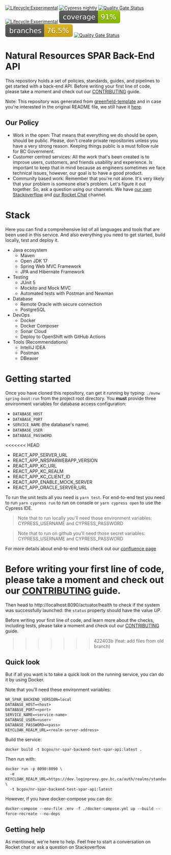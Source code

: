 [![Lifecycle:Experimental](https://img.shields.io/badge/Lifecycle-Experimental-339999)](https://github.com/bcgov/nr-spar-webapp)
![Cypress nightly](https://github.com/bcgov/nr-spar-webapp/actions/workflows/cypress-nightly.yml/badge.svg)
[![Quality Gate Status](https://sonarcloud.io/api/project_badges/measure?project=bcgov_nr-spar-webapp&metric=alert_status)](https://sonarcloud.io/summary/new_code?id=bcgov_nr-spar-webapp)
[![Lifecycle:Experimental](https://img.shields.io/badge/Lifecycle-Experimental-339999)](https://github.com/bcgov/nr-spar-backend)
![Coverage](.github/badges/jacoco.svg)
![Branches](.github/badges/branches.svg)
[![Quality Gate Status](https://sonarcloud.io/api/project_badges/measure?project=bcgov_nr-spar-backend&metric=alert_status)](https://sonarcloud.io/summary/new_code?id=bcgov_nr-spar-backend)

# Natural Resources SPAR Back-End API

This repository holds a set of policies, standards, guides, and pipelines to
get started with a back-end API. Before writing your first line of code, please
take a moment and check out our [CONTRIBUTING](CONTRIBUTING.md) guide.

Note: This repository was generated from [greenfield-template](https://github.com/bcgov/greenfield-template)
and in case you're interested in the original README file, we still have it [here](README_template.md).

## Our Policy

- Work in the open: That means that everything we do should be open, should be
public. Please, don't create private repositories unless you have a very strong
reason. Keeping things public is a must follow rule for BC Government.
- Customer centred services: All the work that's been created is to improve users,
customers, and friends usability and experience. Is important to keep that in mind 
because as engineers sometimes we face technical issues, however, our goal is
to have a good product.
- Community based work: Remember that you're not alone. It's very likely that
your problem is someone else's problem. Let's figure it out together. So, ask
a question using our channels. We have [our own Stackoverflow](https://stackoverflow.developer.gov.bc.ca/)
and [our Rocket Chat](https://chat.developer.gov.bc.ca/) channel.

# Stack

Here you can find a comprehensive list of all languages and tools that are been used
in this service. And also everything you need to get started, build locally, test
and deploy it. 

- Java ecosystem
  - Maven
  - Open JDK 17
  - Spring Web MVC Framework
  - JPA and Hibernate Framework
- Testing
  - JUnit 5
  - Mockito and Mock MVC
  - Automated tests with Postman and Newman
- Database
  - Remote Oracle with secure connection
  - PostgreSQL
- DevOps
  - Docker
  - Docker Composer
  - Sonar Cloud
  - Deploy to OpenShift with GitHub Actions
- Tools (Recommendations)
  - IntelliJ IDEA
  - Postman
  - DBeaver

# Getting started

Once you have cloned this repository, can get it running by typing: `./mvnw spring-boot:run`
from the project root directory. You **must** provide three environment variables for database
access configuration:

- `DATABASE_HOST`
- `DATABASE_PORT`
- `SERVICE_NAME` (the database's name)
- `DATABASE_USER`
- `DATABASE_PASSWORD`

<<<<<<< HEAD
- REACT_APP_SERVER_URL
- REACT_APP_NRSPARWEBAPP_VERSION
- REACT_APP_KC_URL
- REACT_APP_KC_REALM
- REACT_APP_KC_CLIENT_ID
- REACT_APP_ENABLE_MOCK_SERVER
- REACT_APP_ORACLE_SERVER_URL

To run the unit tests all you need is `yarn test`. For end-to-end test you need to run `yarn cypress run` to run on console or `yarn cypress open` to use the Cypress IDE.

> Note that to run locally you'll need those environment variables: CYPRESS_USERNAME and CYPRESS_PASSWORD

> Note that to run on github you'll need those secret variables: CYPRESS_USERNAME and CYPRESS_PASSWORD

For more details about end-to-end tests check out our [confluence page](https://apps.nrs.gov.bc.ca/int/confluence/display/FSADT2/Test+strategy)

Before writing your first line of code, please take a moment and check out
our [CONTRIBUTING](CONTRIBUTING.md) guide.
=======
Then head to http://localhost:8090/actuator/health to check if the system was successfully launched:
the `status` property should have the value *UP*.

Before writing your first line of code, and learn more about the checks, including
tests, please take a moment and check out our [CONTRIBUTING](CONTRIBUTING.md) guide.
>>>>>>> 422403b (feat: add files from old branch)

## Quick look

But if all you want is to take a quick look on the running service, you can do it by
using Docker.

Note that you'll need these environment variables:
```
NR_SPAR_BACKEND_VERSION=local
DATABASE_HOST=<host>
DATABASE_PORT=<port>
SERVICE_NAME=<service-name>
DATABASE_USER=<user>
DATABASE_PASSWORD=<pass>
KEYCLOAK_REALM_URL=<realm-server-address>
```

Build the service:
```
docker build -t bcgov/nr-spar-backend-test-spar-api:latest .
```

Then run with:
```
docker run -p 8090:8090 \
  -e KEYCLOAK_REALM_URL=https://dev.loginproxy.gov.bc.ca/auth/realms/standard \
  -t bcgov/nr-spar-backend-test-spar-api:latest
```

However, if you have docker-compose you can do:
```
docker-compose --env-file .env -f ./docker-compose.yml up --build --force-recreate --no-deps
```

## Getting help

As mentioned, we're here to help. Feel free to start a conversation
on Rocket chat or ask a question on Stackoverflow.
